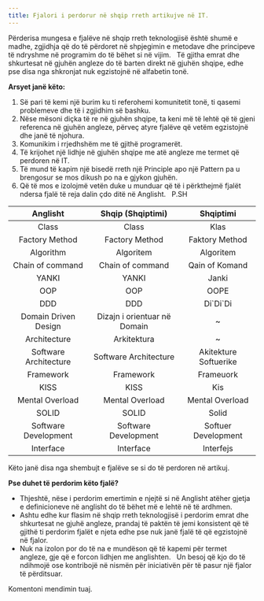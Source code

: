 ```yaml
---
title: Fjalori i perdorur në shqip rreth artikujve në IT.
---
```

Përderisa mungesa e fjalëve në shqip rreth teknologjisë është shumë e madhe, zgjidhja që do të përdoret në shpjegimin e
metodave dhe principeve të ndryshme në programim do të bëhet si në vijim. &nbsp; Të gjitha emrat dhe shkurtesat në
gjuhën angleze do të barten direkt në gjuhën shqipe, edhe pse disa nga shkronjat nuk egzistojnë në alfabetin tonë.
&nbsp;

**Arsyet janë këto:**
1. Së pari të kemi një burim ku ti referohemi komunitetit tonë, ti qasemi problemeve dhe të i zgjidhim së bashku. 
2. Nëse mësoni diçka të re në gjuhën shqipe, ta keni më të lehtë që të gjeni referenca në gjuhën angleze, përveç atyre
   fjalëve që vetëm egzistojnë dhe janë të njohura.
3. Komunikim i rrjedhshëm me të gjithë programerët.
4. Të krijohet një lidhje në gjuhën shqipe me atë angleze me termet që perdoren në IT.
5. Të mund të kapim një bisedë rreth një Principle apo një Pattern pa u brengosur se mos dikush po na e gjykon gjuhën.
6. Që të mos e izolojmë vetën duke u munduar që të i përkthejmë fjalët ndersa fjalë të reja dalin çdo ditë në Anglisht.
   &nbsp; P.SH

|        Anglisht         |       Shqip (Shqiptimi)        |       Shqiptimi        |
|:-----------------------:|:------------------------------:|:----------------------:|
|          Class          |             Class              |          Klas
|     Factory Method      |         Factory Method         |     Faktory Method
|        Algorithm        |           Algoritem            |       Algoritem
|    Chain of command     |        Chain of command        |     Qain of Komand
|          YANKI          |             YANKI              |         Janki
|           OOP           |              OOP               |          OOPE
|           DDD           |              DDD               |       Di\`Di\`Di
|  Domain Driven Design   |  Dizajn i orientuar në Domain  |           ~
|      Architecture       |          Arkitektura           |           ~
|  Software Architecture  |     Software Architecture      | Akitekture Softuerike
|        Framework        |           Framework            |       Frameuork
|          KISS           |              KISS              |          Kis
|     Mental Overload     |        Mental Overload         |    Mental Overload
|          SOLID          |             SOLID              |         Solid
|  Software Development   |      Software Development      |  Softuer Development
|        Interface        |           Interface            |       Interfejs

Këto janë disa nga shembujt e fjalëve se si do të perdoren në artikuj. 
&nbsp;

**Pse duhet të perdorim këto fjalë?**

- Thjeshtë, nëse i perdorim emertimin e njejtë si në Anglisht atëher gjetja e definicioneve në anglisht do të bëhet më e
  lehtë në të ardhmen. 
- Ashtu edhe kur flasim në shqip rreth teknologjisë i perdorim emrat dhe shkurtesat ne gjuhë angleze, prandaj të paktën
  të jemi konsistent që të gjithë ti perdorim fjalët e njeta edhe pse nuk janë fjalë të që egzistojnë në fjalor. 
- Nuk na izolon por do të na e mundëson që të kapemi për termet angleze, gje që e forcon lidhjen me anglishten. &nbsp;
  Un besoj që kjo do të ndihmojë ose kontribojë në nismën për iniciativën për të pasur një fjalor të përditsuar.

Komentoni mendimin tuaj.